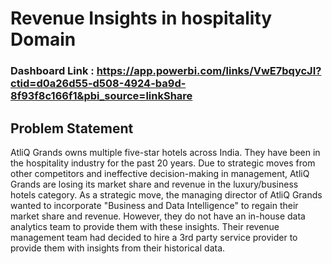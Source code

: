 # Revenue Insights in hospitality Domain

### Dashboard Link : https://app.powerbi.com/links/VwE7bqycJI?ctid=d0a26d55-d508-4924-ba9d-8f93f8c166f1&pbi_source=linkShare

## Problem Statement

AtliQ Grands owns multiple five-star hotels across India. They have been in the hospitality industry for the past 20 years. Due to strategic moves from other competitors and ineffective decision-making in management, AtliQ Grands are losing its market share and revenue in the luxury/business hotels category. As a strategic move, the managing director of AtliQ Grands wanted to incorporate "Business and Data Intelligence" to regain their market share and revenue. However, they do not have an in-house data analytics team to provide them with these insights.
Their revenue management team had decided to hire a 3rd party service provider to provide them with insights from their historical data.

